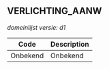 ## VERLICHTING_AANW

*domeinlijst versie: d1* 

 |Code |Description	|
|	---	|	---	|
| Onbekend | Onbekend |

